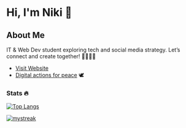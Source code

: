 # Hi, I'm Niki 👋 

## About Me
IT & Web Dev student exploring tech and social media strategy. Let’s connect and create together! 👩🏻‍💻✨ 

- [Visit Website](https://nixwebdev.com)
- [Digital actions for peace](https://ceasefiretoday.com/) 🕊️

### Stats 🔥
[![Top Langs](https://github-readme-stats.vercel.app/api/top-langs/?username=nrenner0211&theme=react&layout=donut)](https://github.com/nrenner0211/github-readme-stats)

<a href=""> 
  <img align-"top center" justify="center" src="https://github-readme-streak-stats.herokuapp.com/?user=nrenner0211&theme=react" alt="mystreak"/>
</a>
